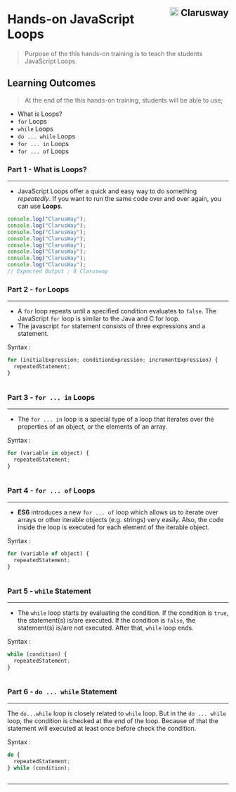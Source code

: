 <h2 style="float:right;"><img src="https://secure.meetupstatic.com/photos/event/3/1/b/9/600_488352729.jpeg" width="20px"> Clarusway</h2>

# Hands-on JavaScript Loops

> Purpose of the this hands-on training is to teach the students JavaScript Loops.

## Learning Outcomes

> At the end of the this hands-on training, students will be able to use;

- What is Loops?
- `for` Loops
- `while` Loops
- `do ... while` Loops
- `for ... in` Loops
- `for ... of` Loops

### Part 1 - What is Loops?

---

- JavaScript Loops offer a quick and easy way to do something _repeatedly_. If you want to run the same code over and over again, you can use **Loops**.

```js
console.log("ClarusWay");
console.log("ClarusWay");
console.log("ClarusWay");
console.log("ClarusWay");
console.log("ClarusWay");
console.log("ClarusWay");
console.log("ClarusWay");
console.log("ClarusWay");
// Expected Output : 8 Clarusway
```

### Part 2 - `for` Loops

---

- A `for` loop repeats until a specified condition evaluates to `false`. The JavaScript `for` loop is similar to the Java and C for loop.
- The javascript `for` statement consists of three expressions and a statement.

Syntax :

```js
for (initialExpression; conditionExpression; incrementExpression) {
  repeatedStatement;
}
```

```js

```

### Part 3 - `for ... in` Loops

---

- The `for ... in` loop is a special type of a loop that iterates over the properties of an object, or the elements of an array.

Syntax :

```js
for (variable in object) {
  repeatedStatement;
}
```

```js

```

### Part 4 - `for ... of` Loops

---

- **ES6** introduces a new `for ... of` loop which allows us to iterate over arrays or other iterable objects (e.g. strings) very easily. Also, the code inside the loop is executed for each element of the iterable object.

Syntax :

```js
for (variable of object) {
  repeatedStatement;
}
```

```js

```

### Part 5 - `while` Statement

---

- The `while` loop starts by evaluating the condition. If the condition is `true`, the statement(s) is/are executed. If the condition is `false`, the statement(s) is/are not executed. After that, `while` loop ends.

Syntax :

```js
while (condition) {
  repeatedStatement;
}
```

```js

```

### Part 6 - `do ... while` Statement

---

The `do...while` loop is closely related to `while` loop. But in the `do ... while` loop, the condition is checked at the end of the loop. Because of that the statement will executed at least once before check the condition.

Syntax :

```js
do {
  repeatedStatement;
} while (condition);
```

```js

```

---
